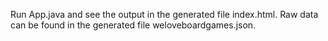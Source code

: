 Run App.java and see the output in the generated file index.html. 
Raw data can be found in the generated file weloveboardgames.json.